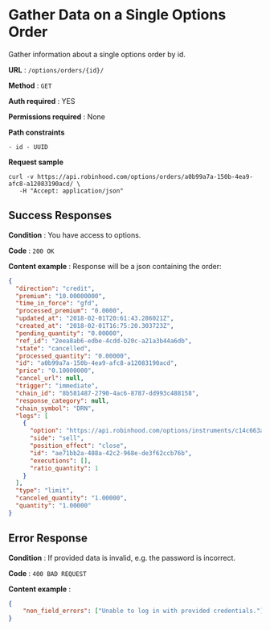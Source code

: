 # Gather Data on a Single Options Order

Gather information about a single options order by id.

**URL** : `/options/orders/{id}/`

**Method** : `GET`

**Auth required** : YES

**Permissions required** : None

**Path constraints**

    - id - UUID

**Request sample**

```
curl -v https://api.robinhood.com/options/orders/a0b99a7a-150b-4ea9-afc8-a12083190acd/ \
   -H "Accept: application/json"
```

## Success Responses

**Condition** : You have access to options.

**Code** : `200 OK`

**Content example** : Response will be a json containing the order:

```json
{
  "direction": "credit",
  "premium": "10.00000000",
  "time_in_force": "gfd",
  "processed_premium": "0.0000",
  "updated_at": "2018-02-01T20:61:43.286021Z",
  "created_at": "2018-02-01T16:75:20.303723Z",
  "pending_quantity": "0.00000",
  "ref_id": "2eea8ab6-edbe-4cdd-b20c-a21a3b44a6db",
  "state": "cancelled",
  "processed_quantity": "0.00000",
  "id": "a0b99a7a-150b-4ea9-afc8-a12083190acd",
  "price": "0.10000000",
  "cancel_url": null,
  "trigger": "immediate",
  "chain_id": "8b581487-2790-4ac6-8787-dd993c488158",
  "response_category": null,
  "chain_symbol": "DRN",
  "legs": [
    {
      "option": "https://api.robinhood.com/options/instruments/c14c663a-25d8-49c5-bfe6-09ee3681d083/",
      "side": "sell",
      "position_effect": "close",
      "id": "ae71bb2a-488a-42c2-968e-de3f62ccb76b",
      "executions": [],
      "ratio_quantity": 1
    }
  ],
  "type": "limit",
  "canceled_quantity": "1.00000",
  "quantity": "1.00000"
}
```

## Error Response

**Condition** : If provided data is invalid, e.g. the password is incorrect.

**Code** : `400 BAD REQUEST`

**Content example** :

```json
{
    "non_field_errors": ["Unable to log in with provided credentials."]
}
```

